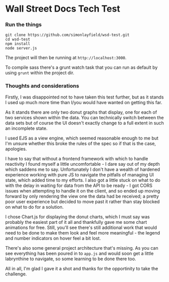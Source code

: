 # Wall Street Docs Tech Test

### Run the things

```
git clone https://github.com/simonlayfield/wsd-test.git
cd wsd-test
npm install
node server.js
```

The project will then be running at `http://localhost:3000`.

To compile sass there's a grunt watch task that you can run as default by using `grunt` within the project dir.

### Thoughts and considerations

Firstly, I was disappointed not to have taken this test further, but as it stands I used up much more time than I/you would have wanted on getting this far.

As it stands there are only two donut graphs that display, one for each of two services shown within the data. You can technically switch between the data sets but of course the UI doesn't exactly change to a full extent in such an incomplete state.

I used EJS as a view engine, which seemed reasonable enough to me but I'm unsure whether this broke the rules of the spec so if that is the case, apologies.

I have to say that without a frontend framework with which to handle reactivity I found myself a little uncomfortable - I dare say out of my depth which saddens me to say. Unfortunately I don't have a wealth of hardened experience working with pure JS to navigate the pitfalls of managing UI state, which added time to my efforts. I also got a little stuck on what to do with the delay in waiting for data from the API to be ready - I got CORS issues when attempting to handle it on the client, and so ended up moving forward by only rendering the view one the data had be received; a pretty poor user experience but decided to move past it rather than stay blocked on what to do for a solution.

I chose Chart.js for displaying the donut charts, which I must say was probably the easiest part of it all and thankfully gave me some chart animations for free. Still, you'll see there's still additional work that would need to be done to make them look and feel more meaningful - the legend and number indicators on hover feel a bit lost.

There's also some general project architecture that's missing. As you can see everything has been poured in to `app.js` and would soon get a little labrynthine to navigate, so some learning to be done there too.

All in all, I'm glad I gave it a shot and thanks for the opportinity to take the challenge.
